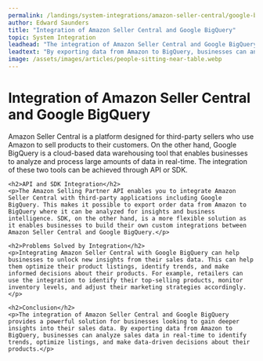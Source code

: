 ```yaml
---
permalink: /landings/system-integrations/amazon-seller-central/google-bigquery
author: Edward Saunders
title: "Integration of Amazon Seller Central and Google BigQuery"
topic: System Integration
leadhead: "The integration of Amazon Seller Central and Google BigQuery provides a powerful solution for businesses looking to gain deeper insights into their sales data"
leadtext: "By exporting data from Amazon to BigQuery, businesses can analyze sales data in real-time to identify trends, optimize listings, and make data-driven decisions about their products."
image: /assets/images/articles/people-sitting-near-table.webp
---
```

<div class="arttext">	<h1>Integration of Amazon Seller Central and Google BigQuery</h1>
	<p>Amazon Seller Central is a platform designed for third-party sellers who use Amazon to sell products to their customers. On the other hand, Google BigQuery is a cloud-based data warehousing tool that enables businesses to analyze and process large amounts of data in real-time. The integration of these two tools can be achieved through API or SDK.</p>

	<h2>API and SDK Integration</h2>
	<p>The Amazon Selling Partner API enables you to integrate Amazon Seller Central with third-party applications including Google BigQuery. This makes it possible to export order data from Amazon to BigQuery where it can be analyzed for insights and business intelligence. SDK, on the other hand, is a more flexible solution as it enables businesses to build their own custom integrations between Amazon Seller Central and Google BigQuery.</p>

	<h2>Problems Solved by Integration</h2>
	<p>Integrating Amazon Seller Central with Google BigQuery can help businesses to unlock new insights from their sales data. This can help them optimize their product listings, identify trends, and make informed decisions about their products. For example, retailers can use the integration to identify their top-selling products, monitor inventory levels, and adjust their marketing strategies accordingly.</p>
	
	<h2>Conclusion</h2>
	<p>The integration of Amazon Seller Central and Google BigQuery provides a powerful solution for businesses looking to gain deeper insights into their sales data. By exporting data from Amazon to BigQuery, businesses can analyze sales data in real-time to identify trends, optimize listings, and make data-driven decisions about their products.</p>
</div>